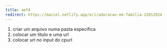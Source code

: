 ```yaml
---
title: aef4
redirect: https://maciel.netlify.app/e/i/adoracao-em-familia-22012024
---
```


1. criar um arquivo numa pasta especifica
2. colocar um titulo e uma url
3. colocar url no input do cpurl
